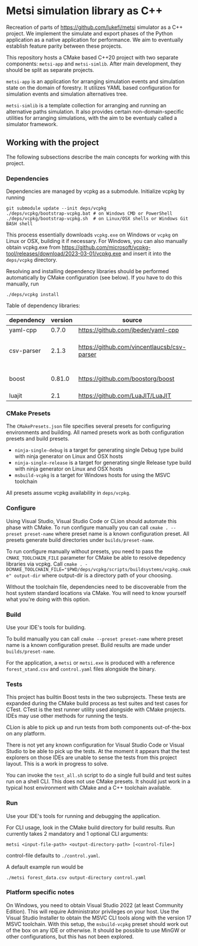 # Metsi simulation library as C++

Recreation of parts of  https://github.com/lukefi/metsi simulator as a C++ project.
We implement the simulate and export phases of the Python application as a native application for performance.
We aim to eventually establish feature parity between these projects.

This repository hosts a CMake based C++20 project with two separate components: `metsi-app` and `metsi-simlib`.
After main development, they should be split as separate projects.

`metsi-app` is an application for arranging simulation events and simulation state on the domain of forestry.
It utilizes YAML based configuration for simulation events and simulation alternatives tree.

`metsi-simlib` is a template collection for arranging and running an alternative paths simulation.
It also provides certain non-domain-specific utilities for arranging simulations, with the aim to be eventualy called a simulator framework.

## Working with the project

The following subsections describe the main concepts for working with this project.

### Dependencies

Dependencies are managed by vcpkg as a submodule.
Initialize vcpkg by running

```
git submodule update --init deps/vcpkg
./deps/vcpkg/bootstrap-vcpkg.bat # on Windows CMD or PowerShell
./deps/vcpkg/bootstrap-vcpkg.sh  # on Linux/OSX shells or Windows Git BASH shell
```

This process essentially downloads `vcpkg.exe` on Windows or `vcpkg` on Linux or OSX, building it if necessary.
For Windows, you can also manually obtain vcpkg.exe from https://github.com/microsoft/vcpkg-tool/releases/download/2023-03-01/vcpkg.exe and insert it into the `deps/vcpkg` directory.

Resolving and installing dependency libraries should be performed automatically by CMake configuration (see below).
If you have to do this manually, run

```
./deps/vcpkg install
```

Table of dependency libraries:

| dependency | version | source                                      | license | note                                                             |
|------------|---------|---------------------------------------------|---------|------------------------------------------------------------------|
| yaml-cpp   | 0.7.0   | https://github.com/jbeder/yaml-cpp          | MIT     ||
| csv-parser | 2.1.3   | https://github.com/vincentlaucsb/csv-parser | MIT     | Included as single header copy `src/metsi-app/src/csv_parser.hpp |
| boost      | 0.81.0  | https://github.com/boostorg/boost           | BSL-1.0 | boost-test, boost-program-options, boost-lexical-cast            |
| luajit     | 2.1     | https://github.com/LuaJIT/LuaJIT            | MIT     ||

### CMake Presets

The `CMakePresets.json` file specifies several presets for configuring environments and building.
All named presets work as both configuration presets and build presets.

* `ninja-single-debug` is a target for generating single Debug type build with ninja generator on Linux and OSX hosts
* `ninja-single-release` is a target for generating single Release type build with ninja generator on Linux and OSX hosts
* `msbuild-vcpkg` is a target for Windows hosts for using the MSVC toolchain

All presets assume vcpkg availability in `deps/vcpkg`.

### Configure

Using Visual Studio, Visual Studio Code or CLion should automate this phase with CMake.
To run configure manually you can call `cmake . --preset preset-name` where preset name is a known configuration preset.
All presets generate build directories under `builds/preset-name`.

To run configure manually without presets, you need to pass the `CMAKE_TOOLCHAIN_FILE` parameter for CMake be able to resolve depedency libraries via vcpkg.
Call `cmake . -DCMAKE_TOOLCHAIN_FILE="$PWD/deps/vcpkg/scripts/buildsystems/vcpkg.cmake" output-dir` where output-dir is a directory path of your choosing.

Without the toolchain file, dependencies need to be discoverable from the host system standard locations via CMake.
You will need to know yourself what you're doing with this option.

### Build

Use your IDE's tools for building.

To build manually you can call `cmake --preset preset-name` where preset name is a known configuration preset.
Build results are made under `builds/preset-name`.

For the application, a `metsi` or `metsi.exe` is produced with a reference `forest_stand.csv` and `control.yaml` files alongside the binary.

### Tests

This project has builtin Boost tests in the two subprojects.
These tests are expanded during the CMake build process as test suites and test cases for CTest.
CTest is the test runner utility used alongside with CMake projects.
IDEs may use other methods for running the tests.

CLion is able to pick up and run tests from both components out-of-the-box on any platform.

There is not yet any known configuration for Visual Studio Code or Visual Studio to be able to pick up the tests.
At the moment it appears that the test explorers on those IDEs are unable to sense the tests from this project layout.
This is a work in progress to solve.

You can invoke the `test_all.sh` script to do a single full build and test suites run on a shell CLI.
This does not use CMake presets.
It should just work in a typical host environment with CMake and a C++ toolchain available.

### Run

Use your IDE's tools for running and debugging the application.

For CLI usage, look in the CMake build directory for build results.
Run currently takes 2 mandatory and 1 optional CLI arguments:

```
metsi <input-file-path> <output-directory-path> [<control-file>]
```

control-file defaults to `./control.yaml`.

A default example run would be 

```
./metsi forest_data.csv output-directory control.yaml
```

### Platform specific notes

On Windows, you need to obtain Visual Studio 2022 (at least Community Edition).
This will require Administrator privileges on your host.
Use the Visual Studio Installer to obtain the MSVC CLI tools along with the version 17 MSVC toolchain.
With this setup, the `msbuild-vcpkg` preset should work out of the box on any IDE or otherwise.
It should be possible to use MinGW or other configurations, but this has not been explored.

